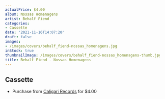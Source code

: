 ```yaml
---
actualPrice: $4.00
album: Nossas Homenagens
artist: Behalf Fiend
categories:
- Cassette
date: '2021-11-16T14:07:20'
draft: false
images:
- /images/covers/behalf_fiend-nossas_homenagens.jpg
inStock: true
thumbnailImage: /images/covers/behalf_fiend-nossas_homenagens-thumb.jpg
title: Behalf Fiend - Nossas Homenagens
---
```


## Cassette
* Purchase from [Caligari Records](https://caligarirecords.storenvy.com/products/24841938-behalf-fiend-nossas-homenagens) for $4.00
